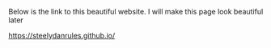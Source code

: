Below is the link to this beautiful website.  I will make this page look beautiful later 

https://steelydanrules.github.io/